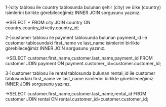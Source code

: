 1-)city tablosu ile country tablosunda bulunan şehir (city) ve ülke (country) isimlerini birlikte görebileceğimiz INNER JOIN sorgusunu yazınız.

->SELECT * FROM city JOIN country ON country.country_id=city.country_id;

2-)customer tablosu ile payment tablosunda bulunan payment_id ile customer tablosundaki first_name ve last_name isimlerini birlikte görebileceğimiz INNER JOIN sorgusunu yazınız.

->SELECT customer.first_name,customer.last_name,payment_id FROM customer JOIN payment ON payment.customer_id=customer.customer_id;

3-)customer tablosu ile rental tablosunda bulunan rental_id ile customer tablosundaki first_name ve last_name isimlerini birlikte görebileceğimiz INNER JOIN sorgusunu yazınız.

->SELECT customer.first_name,customer.last_name,rental_id FROM customer JOIN rental ON rental.customer_id=customer.customer_id;